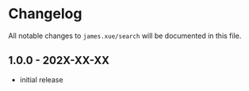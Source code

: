 # Changelog

All notable changes to `james.xue/search` will be documented in this file.

## 1.0.0 - 202X-XX-XX

- initial release
